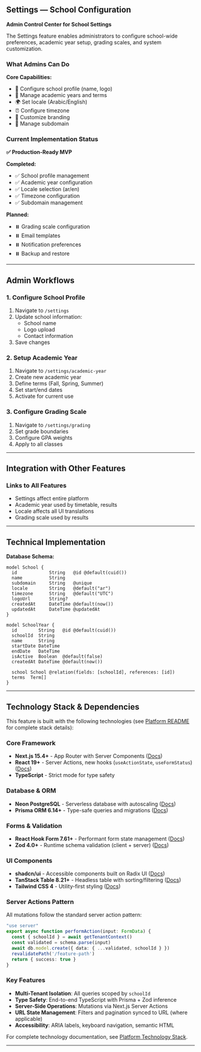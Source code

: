 ## Settings — School Configuration

**Admin Control Center for School Settings**

The Settings feature enables administrators to configure school-wide preferences, academic year setup, grading scales, and system customization.

### What Admins Can Do

**Core Capabilities:**
- 🏫 Configure school profile (name, logo)
- 📅 Manage academic years and terms
- 🌍 Set locale (Arabic/English)
- ⏰ Configure timezone
- 🎨 Customize branding
- 🔐 Manage subdomain

### Current Implementation Status
**✅ Production-Ready MVP**

**Completed:**
- ✅ School profile management
- ✅ Academic year configuration
- ✅ Locale selection (ar/en)
- ✅ Timezone configuration
- ✅ Subdomain management

**Planned:**
- ⏸️ Grading scale configuration
- ⏸️ Email templates
- ⏸️ Notification preferences
- ⏸️ Backup and restore

---

## Admin Workflows

### 1. Configure School Profile
1. Navigate to `/settings`
2. Update school information:
   - School name
   - Logo upload
   - Contact information
3. Save changes

### 2. Setup Academic Year
1. Navigate to `/settings/academic-year`
2. Create new academic year
3. Define terms (Fall, Spring, Summer)
4. Set start/end dates
5. Activate for current use

### 3. Configure Grading Scale
1. Navigate to `/settings/grading`
2. Set grade boundaries
3. Configure GPA weights
4. Apply to all classes

---

## Integration with Other Features

### Links to All Features
- Settings affect entire platform
- Academic year used by timetable, results
- Locale affects all UI translations
- Grading scale used by results

---

## Technical Implementation

**Database Schema:**
```prisma
model School {
  id            String   @id @default(cuid())
  name          String
  subdomain     String   @unique
  locale        String   @default("ar")
  timezone      String   @default("UTC")
  logoUrl       String?
  createdAt     DateTime @default(now())
  updatedAt     DateTime @updatedAt
}

model SchoolYear {
  id        String   @id @default(cuid())
  schoolId  String
  name      String
  startDate DateTime
  endDate   DateTime
  isActive  Boolean  @default(false)
  createdAt DateTime @default(now())

  school School @relation(fields: [schoolId], references: [id])
  terms  Term[]
}
```

---

## Technology Stack & Dependencies

This feature is built with the following technologies (see [Platform README](../README.md) for complete stack details):

### Core Framework
- **Next.js 15.4+** - App Router with Server Components ([Docs](https://nextjs.org/docs))
- **React 19+** - Server Actions, new hooks (`useActionState`, `useFormStatus`) ([Docs](https://react.dev))
- **TypeScript** - Strict mode for type safety

### Database & ORM
- **Neon PostgreSQL** - Serverless database with autoscaling ([Docs](https://neon.tech/docs/introduction))
- **Prisma ORM 6.14+** - Type-safe queries and migrations ([Docs](https://www.prisma.io/docs))

### Forms & Validation
- **React Hook Form 7.61+** - Performant form state management ([Docs](https://react-hook-form.com))
- **Zod 4.0+** - Runtime schema validation (client + server) ([Docs](https://zod.dev))

### UI Components
- **shadcn/ui** - Accessible components built on Radix UI ([Docs](https://ui.shadcn.com/docs))
- **TanStack Table 8.21+** - Headless table with sorting/filtering ([Docs](https://tanstack.com/table))
- **Tailwind CSS 4** - Utility-first styling ([Docs](https://tailwindcss.com/docs))

### Server Actions Pattern
All mutations follow the standard server action pattern:
```typescript
"use server"
export async function performAction(input: FormData) {
  const { schoolId } = await getTenantContext()
  const validated = schema.parse(input)
  await db.model.create({ data: { ...validated, schoolId } })
  revalidatePath('/feature-path')
  return { success: true }
}
```

### Key Features
- **Multi-Tenant Isolation**: All queries scoped by `schoolId`
- **Type Safety**: End-to-end TypeScript with Prisma + Zod inference
- **Server-Side Operations**: Mutations via Next.js Server Actions
- **URL State Management**: Filters and pagination synced to URL (where applicable)
- **Accessibility**: ARIA labels, keyboard navigation, semantic HTML

For complete technology documentation, see [Platform Technology Stack](../README.md#technology-stack--documentation).

---
